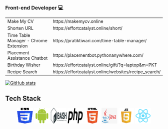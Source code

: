 ### Front-end Developer  :computer:
<table>
  <tr>
    <td>Make My CV</td>
    <td>https://makemycv.online</td>
  </tr>
  <tr>
    <td>Shorten URL</td>
    <td>https://effortcatalyst.online/short/</td>
  </tr>
  <tr>
    <td>Time Table Manager - Chrome Extension</td>
    <td>https://pratiktiwari.com/time-table-manager/</td>
  </tr>
  <tr>
    <td>Placement Assistance Chatbot</td>
    <td>https://placementbot.pythonanywhere.com/</td>
  </tr>
  <tr>
    <td>Birthday Wisher</td>
    <td>https://effortcatalyst.online/gift/?q=laptop&m=PKT</td>
  </tr>
  <tr>
    <td>Recipe Search</td>
    <td>https://effortcatalyst.online/websites/recipe_search/</td>
  </tr>
</table>

[![GitHub stats](https://github-readme-stats.vercel.app/api?username=pratikktiwari)](https://pratiktiwari.com/)
## Tech Stack
<!--Images-->
<p align="center">
  <img src="https://raw.githubusercontent.com/pratikktiwari/pratikktiwari/main/logos/CSS.svg" width="50px" height="50px"/>
  <img src="https://raw.githubusercontent.com/pratikktiwari/pratikktiwari/main/logos/android.png" width="50px" height="50px"/>
  <img src="https://raw.githubusercontent.com/pratikktiwari/pratikktiwari/main/logos/bash.png" width="50px" height="50px"/>
  <img src="https://raw.githubusercontent.com/pratikktiwari/pratikktiwari/main/logos/php-logo.svg" width="50px" height="50px"/>
  <img src="https://raw.githubusercontent.com/pratikktiwari/pratikktiwari/main/logos/html.png" width="50px" height="50px"/>
  <img src="https://raw.githubusercontent.com/pratikktiwari/pratikktiwari/main/logos/java.jpg" width="50px" height="50px"/>
  <img src="https://raw.githubusercontent.com/pratikktiwari/pratikktiwari/main/logos/javascript.png" width="50px" height="50px"/>
  <img src="https://raw.githubusercontent.com/pratikktiwari/pratikktiwari/main/logos/logo192.png" width="50px" height="50px"/>  
</p>
<!--
**pratikktiwari/pratikktiwari** is a ✨ _special_ ✨ repository because its `README.md` (this file) appears on your GitHub profile.

Here are some ideas to get you started:

- 🔭 I’m currently working on ...
- 🌱 I’m currently learning ...
- 👯 I’m looking to collaborate on ...
- 🤔 I’m looking for help with ...
- 💬 Ask me about ...
- 📫 How to reach me: ...
- 😄 Pronouns: ...
- ⚡ Fun fact: ...
-->
